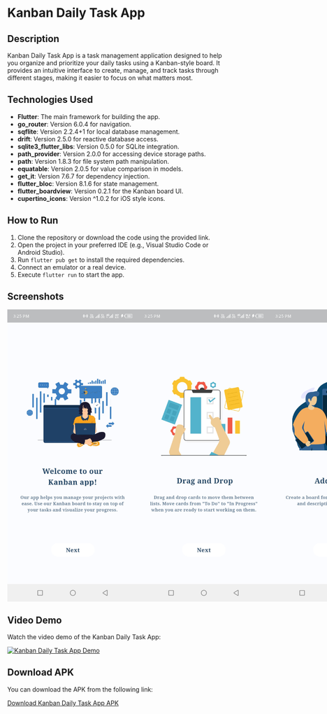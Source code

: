 # Kanban Daily Task App

## Description
Kanban Daily Task App is a task management application designed to help you organize and prioritize your daily tasks using a Kanban-style board. It provides an intuitive interface to create, manage, and track tasks through different stages, making it easier to focus on what matters most.

## Technologies Used
- **Flutter**: The main framework for building the app.
- **go_router**: Version 6.0.4 for navigation.
- **sqflite**: Version 2.2.4+1 for local database management.
- **drift**: Version 2.5.0 for reactive database access.
- **sqlite3_flutter_libs**: Version 0.5.0 for SQLite integration.
- **path_provider**: Version 2.0.0 for accessing device storage paths.
- **path**: Version 1.8.3 for file system path manipulation.
- **equatable**: Version 2.0.5 for value comparison in models.
- **get_it**: Version 7.6.7 for dependency injection.
- **flutter_bloc**: Version 8.1.6 for state management.
- **flutter_boardview**: Version 0.2.1 for the Kanban board UI.
- **cupertino_icons**: Version ^1.0.2 for iOS style icons.

## How to Run
1. Clone the repository or download the code using the provided link.
2. Open the project in your preferred IDE (e.g., Visual Studio Code or Android Studio).
3. Run `flutter pub get` to install the required dependencies.
4. Connect an emulator or a real device.
5. Execute `flutter run` to start the app.

## Screenshots
<div style="display: flex; justify-content: space-around;">
    <img src="https://raw.githubusercontent.com/shahzadkhan30/kanban-Task-app/main/demo_data/screenshots/bording1.jpg"  alt="Kanban Daily Task App Screenshot 1" width="300"/>
    <img src="https://raw.githubusercontent.com/shahzadkhan30/kanban-Task-app/main/demo_data/screenshots/bording2.jpg" alt="Kanban Daily Task App Screenshot 2" width="300"/>
    <img src="https://raw.githubusercontent.com/shahzadkhan30/kanban-Task-app/main/demo_data/screenshots/bording3.jpg" alt="Kanban Daily Task App Screenshot 3" width="300"/>
    <img src="https://raw.githubusercontent.com/shahzadkhan30/kanban-Task-app/main/demo_data/screenshots/4.jpg" alt="Kanban Daily Task App Screenshot 4" width="300"/>
    <img src="https://raw.githubusercontent.com/shahzadkhan30/kanban-Task-app/main/demo_data/screenshots/5.jpg" alt="Kanban Daily Task App Screenshot 5" width="300"/>
    <img src="https://raw.githubusercontent.com/shahzadkhan30/kanban-Task-app/main/demo_data/screenshots/6.jpg" alt="Kanban Daily Task App Screenshot 6" width="300"/>
    <img src="https://raw.githubusercontent.com/shahzadkhan30/kanban-Task-app/main/demo_data/screenshots/7.jpg" alt="Kanban Daily Task App Screenshot 3" width="300"/>
    <img src="https://raw.githubusercontent.com/shahzadkhan30/kanban-Task-app/main/demo_data/screenshots/8.jpg" alt="Kanban Daily Task App Screenshot 3" width="300"/>
</div>

## Video Demo
Watch the video demo of the Kanban Daily Task App:

[![Kanban Daily Task App Demo](https://drive.google.com/file/d/1jiKWphJs_VpCAjTNYqVmCytoysMLg23q/view?usp=sharing)](https://drive.google.com/drive/folders/1zUmw9W1iuCHrm4urPc_xvLbpjH7PB7gB)

## Download APK
You can download the APK from the following link:

[Download Kanban Daily Task App APK](https://drive.google.com/file/d/1vnIsweUIPg6_lUTaSOk3Nf2XaD4ZIlJP/view?usp=sharing)

